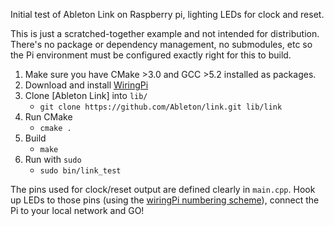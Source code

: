 Initial test of Ableton Link on Raspberry pi, lighting LEDs for
clock and reset.

This is just a scratched-together example and not intended for
distribution. There's no package or dependency management, no
submodules, etc so the Pi environment must be configured exactly right for this to build.

1. Make sure you have CMake >3.0 and GCC >5.2 installed as packages.
1. Download and install [WiringPi](http://wiringpi.com/download-and-install/)
1. Clone [Ableton Link] into `lib/`
    * `git clone https://github.com/Ableton/link.git lib/link`
1. Run CMake
    * `cmake .`
1. Build
    * `make`
1. Run with `sudo`
    * `sudo bin/link_test`

The pins used for clock/reset output are defined clearly in `main.cpp`. 
Hook up LEDs to those pins (using the [wiringPi numbering scheme](http://wiringpi.com/pins/)), 
connect the Pi to your local network and GO!
